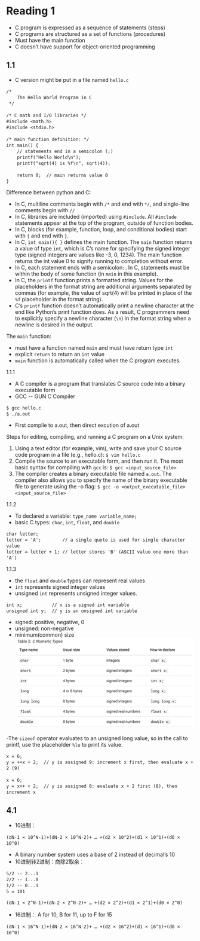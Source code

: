 # Reading 1
- C program is expressed as a sequence of statements (steps)
- C programs are structured as a set of functions (procedures)
- Must have the main function
- C doesn’t have support for object-oriented programming
## 1.1
 - C version might be put in a file named `hello.c`
```
/*
    The Hello World Program in C
 */

/* C math and I/O libraries */
#include <math.h>
#include <stdio.h>

/* main function definition: */
int main() {
    // statements end in a semicolon (;)
    printf("Hello World\n");
    printf("sqrt(4) is %f\n", sqrt(4));

    return 0;  // main returns value 0
}
```

Difference between python and C:

- In C, multiline comments begin with `/*` and end with `*/`, and single-line comments begin with `//`
- In C, libraries are included (imported) using `#include`. All `#include` statements appear at the top of the program, outside of function bodies.
- In C, blocks (for example, function, loop, and conditional bodies) start with `{` and end with `}`.
- In C, `int main(){ }` defines the main function. The `main` function returns a value of type `int`, which is C’s name for specifying the signed integer type (signed integers are values like -3, 0, 1234). The main function returns the int value 0 to signify running to completion without error.
- In C, each statement ends with a semicolon`;`. In C, statements must be within the body of some function (in `main` in this example).
- In C, the `printf` function prints a formatted string. Values for the placeholders in the format string are additional arguments separated by commas (for example, the value of sqrt(4) will be printed in place of the `%f` placeholder in the format string).
- C’s `printf` function doesn’t automatically print a newline character at the end like Python’s print function does. As a result, C programmers need to explicitly specify a newline character (`\n`) in the format string when a newline is desired in the output.

The `main` function:
- must have a function named `main` and must have return type `int`
- explicit `return` to return an `int` value
- `main` function is automatically called when the C program executes.

1.1.1
- A C compiler is a program that translates C source code into a binary executable form
- GCC -- GUN C Compiler
```
$ gcc hello.c
$ ./a.out
```
- First compile to a.out, then direct excution of a.out

Steps for editing, compiling, and running a C program on a Unix system:
1) Using a text editor (for example, vim), write and save your C source code program in a file (e.g., hello.c):
`$ vim hello.c`
2) Compile the source to an executable form, and then run it. The most basic syntax for compiling with `gcc` is:
`$ gcc <input_source_file>`
3) The compiler creates a binary executable file named `a.out`.
The compiler also allows you to specify the name of the binary executable file to generate using the -o flag:
`$ gcc -o <output_executable_file> <input_source_file>`

1.1.2
- To declared a variable:
`type_name variable_name;`
- basic C types: `char`, `int`, `float`, and `double`
```
char letter;
letter = 'A';        // a single quote is used for single character value
letter = letter + 1; // letter stores 'B' (ASCII value one more than 'A')
```

1.1.3
- the `float` and `double` types can represent real values
- `int` represents signed integer values
- unsigned `int` represents unsigned integer values.
```
int x;           // x is a signed int variable
unsigned int y;  // y is an unsigned int variable
```
- signed: positive, negative, 0
- unsigned: non-negative
- minimum(common) size
![Image](1.1.pic.jpg)


-The `sizeof` operator evaluates to an unsigned long value, so in the call to printf, use the placeholder `%lu` to print its value.

```
x = 6;
y = ++x + 2;  // y is assigned 9: increment x first, then evaluate x + 2 (9)

x = 6;
y = x++ + 2;  // y is assigned 8: evaluate x + 2 first (8), then increment x
```

## 4.1
- 10进制：
```
(dN-1 × 10^N-1)+(dN-2 × 10^N-2)+ … +(d2 × 10^2)+(d1 × 10^1)+(d0 × 10^0)
```
- A binary number system uses a base of 2 instead of decimal’s 10
- 10进制转2进制：商除2取余：
``` 
5/2 -- 2...1
2/2 -- 1...0
1/2 -- 0...1
5 = 101
```
```
(dN-1 × 2^N-1)+(dN-2 × 2^N-2)+ … +(d2 × 2^2)+(d1 × 2^1)+(d0 × 2^0)
```
- 16进制： A for 10, B for 11, up to F for 15
```
(dN-1 × 16^N-1)+(dN-2 × 16^N-2)+ … +(d2 × 16^2)+(d1 × 16^1)+(d0 × 16^0)
```




 
 
